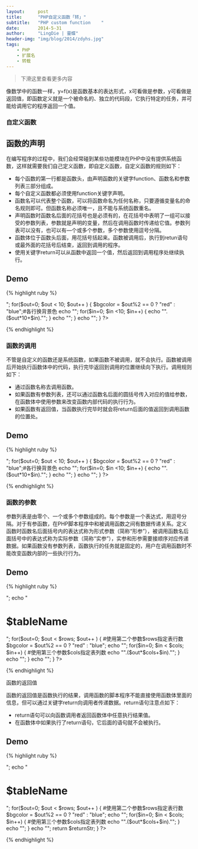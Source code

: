 ```yaml
---
layout:     post
title:      "PHP自定义函数「转」"
subtitle:   "PHP custom function    "
date:       2014-5-31
author:     "LingDie | 靈蝶"
header-img: "img/blog/2014/zdyhs.jpg"
tags:
    - PHP
    - 扩展名
    - 转载
---
```


> 下滑这里查看更多内容

像数学中的函数一样，y=f(x)是函数基本的表达形式，x可看做是参数，y可看做是返回值，即函数定义就是一个被命名的、独立的代码段，它执行特定的任务，并可能给调用它的程序返回一个值。

### 自定义函数

## 函数的声明

在编写程序的过程中，我们会经常碰到某些功能模块在PHP中没有提供系统函数，这样就需要我们自己定义函数，即自定义函数，自定义函数的规则如下：

- 每个函数的第一行都是函数头，由声明函数的关键字function、函数名和参数列表三部分组成。
- 每个自定义函数都必须使用function关键字声明。
- 函数名可以代表整个函数，可以将函数命名为任何名称，只要遵循变量名的命名规则即可。但函数名称必须唯一，且不能与系统函数重名。
- 声明函数时函数名后面的花括号也是必须有的，在花括号中表明了一组可以接受的参数列表，参数就是声明的变量，然后在调用函数时传递给它值。参数列表可以没有，也可以有—个或多个参数，多个参数使用逗号分隔。
- 函数体位于函数头后面，用花括号括起来。函数被调用后，执行到retun语句或最外面的花括号后结束，返回到调用的程序。
- 使用关键字return可以从函数中返回一个值，然后返回到调用程序处继续执行。

## Demo

{% highlight ruby %}

<?php 
    #/* 将使用双层for循环输出表格的代码声明为函数，函数名为table */
    function table() {                              
        echo "<table align='center' border='1' width='600'>";           
        for($out=0; $out < 10; $out++ ) {       
            $bgcolor = $out%2 == 0 ? "red" : "blue";#各行换背景色            
            echo "<tr bgcolor=".$bgcolor.">"; 
            for($in=0; $in <10; $in++) {    
                echo "<td>".($out*10+$in)."</td>";    
            }
            echo "</tr>";    
        }
        echo "</table>";
    } 
?>

{% endhighlight %}

### 函数的调用

不管是自定义的函数还是系统函数，如果函数不被调用，就不会执行。函数被调用后开始执行函数体中的代码，执行完毕返回到调用的位置继续向下执行。调用规则如下：

- 通过函数名称去调用函数。
- 如果函数有参数列表，还可以通过函数名后面的圆括号传入对应的值给参数，在函数体中使用参数来改变函数内部代码的执行行为。
- 如果函数有返回值，当函数执行完毕时就会将return后面的值返回到调用函数的位置处。

## Demo

{% highlight ruby %}

<?php 
    #/* 将使用双层for循环输出表格的代码声明为函数，函数名为table */
    function table() {                              
        echo "<table align='center' border='1' width='600'>";           
        for($out=0; $out < 10; $out++ ) {       
            $bgcolor = $out%2 == 0 ? "red" : "blue";#各行换背景色            
            echo "<tr bgcolor=".$bgcolor.">"; 
            for($in=0; $in <10; $in++) {    
                echo "<td>".($out*10+$in)."</td>";    
            }
            echo "</tr>";    
        }
        echo "</table>";
    } 
?>  

<?php 
table();
?>    

{% endhighlight %}

### 函数的参数

参数列表是由零个、一个或多个参数组成的。每个参数是一个表达式，用逗号分隔。对于有参函数，在PHP脚本程序中和被调用函数之间有数据传递关系。定义函数时函数名后面括号内的表达式称为形式参数（简称“形参”），被调用函数名后面括号中的表达式称为实际参数（简称“实参”），实参和形参需要接顺序对应传递数据。如果函数没有参数列表，函数执行的任务就是固定的，用户在调用函数时不能改变函数内部的一些执行行为。

## Demo

{% highlight ruby %}

<?php 
    #/**
        #自定义函数table()时，声明三个参数，参数之间使用逗号分隔
        #@param  string  $tableName  需要一个字符串类型的表名
        #@param  int     $rows       需要一个整型数值设置表格的行数
        #@param  int     $cols       需要另一个整型值设置表格的列数
    #*/
    function table( $tableName, $rows, $cols ) {                    
        echo "<table align='center' border='1' width='600'>";       
        echo "<caption><h1> $tableName </h1></caption>";            
    
        for($out=0; $out < $rows; $out++ ) {    #使用第二个参数$rows指定表行数
            $bgcolor = $out%2 == 0 ? "red" : "blue";            
            echo "<tr bgcolor=".$bgcolor.">"; 

            for($in=0; $in < $cols; $in++) {    #使用第三个参数$cols指定表列数
                echo "<td>".($out*$cols+$in)."</td>";    
            }

            echo "</tr>";    
        }
        echo "</table>";
    } 
?>  

<?php 
table("千度的表格",10,10);
?> 

{% endhighlight %}

函数的返回值

函数的返回值是函数执行的结果，调用函数的脚本程序不能直接使用函数体里面的信息，但可以通过关键字return向调用者传递数据。return语句注意点如下：

- return语句可以向函数调用者返回函数体中任意执行结果值。
- 在函数体中如果执行了return语句，它后面的语句就不会被执行。

## Demo

{% highlight ruby %}

<?php 
    #/**
        #自定义函数table()时，声明三个参数，参数之间使用逗号分隔
        #@param  string  $tableName  需要一个字符串类型的表名
        #@param  int     $rows       需要一个整型数值设置表格的行数
        #@param  int     $cols       需要另一个整型值设置表格的列数
    #*/
    function table( $tableName, $rows, $cols ) {
        $returnStr="这是返回的字符串";
        echo "<table align='center' border='1' width='600'>";       
        echo "<caption><h1> $tableName </h1></caption>";            
    
        for($out=0; $out < $rows; $out++ ) {    #使用第二个参数$rows指定表行数
            $bgcolor = $out%2 == 0 ? "red" : "blue";            
            echo "<tr bgcolor=".$bgcolor.">"; 

            for($in=0; $in < $cols; $in++) {    #使用第三个参数$cols指定表列数
                echo "<td>".($out*$cols+$in)."</td>";    
            }

            echo "</tr>";    
        }
        echo "</table>";
        return $returnStr;
    } 
?>  

<?php 
echo table("千度的表格",10,10);
?> 

{% endhighlight %}




